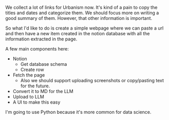 We collect a lot of links for Urbanism now.
It's kind of a pain to copy the titles and dates and categorize them.
We should focus more on writing a good summary of them.
However, that other information is important.

So what I'd like to do is create a simple webpage where we can paste a url and then have a new item created in the notion database with all the information extracted in the page.

A few main components here:
- Notion
    - Get database schema
    - Create row
- Fetch the page
    - Also we should support uploading screenshots or copy/pasting text for the future.
- Convert it to MD for the LLM
- Upload to LLM
- A UI to make this easy


I'm going to use Python because it's more common for data science.

